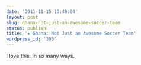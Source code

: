 ```yaml
---
date: '2011-11-15 10:40:04'
layout: post
slug: ghana-not-just-an-awesome-soccer-team
status: publish
title: '★ Ghana: Not Just an Awesome Soccer Team'
wordpress_id: '305'
---
```




I love this. In so many ways.
